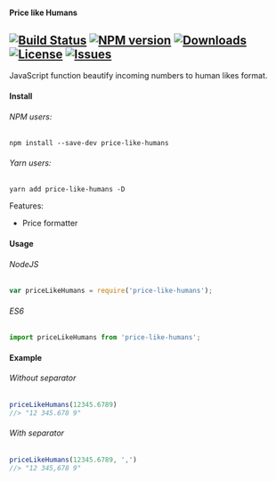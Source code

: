 #### Price like Humans
[![Build Status](https://travis-ci.org/irodger/price-like-humans.svg?branch=master)](https://travis-ci.org/irodger/price-like-humans)
[![NPM version](https://badge.fury.io/js/price-like-humans.svg)](http://badge.fury.io/js/price-like-humans)
[![Downloads](https://img.shields.io/npm/dm/price-like-humans.svg)](http://npm-stat.com/charts.html?package=price-like-humans)
[![License](https://img.shields.io/github/license/irodger/price-like-humans.svg?style=flat-square)](https://npmjs.org/package/price-like-humans)
[![Issues](https://img.shields.io/github/issues/irodger/price-like-humans.svg?style=flat-square)](https://github.com/DeanNeal/price-like-humans/issues)
----
JavaScript function beautify incoming numbers to human likes format.
  
#### Install
###### NPM users:
```
npm install --save-dev price-like-humans
```

###### Yarn users:
```
yarn add price-like-humans -D
```

  Features:

- Price formatter


#### Usage
###### NodeJS
```javascript
var priceLikeHumans = require('price-like-humans');
```

###### ES6
```javascript
import priceLikeHumans from 'price-like-humans';
```

#### Example
###### Without separator   
```javascript
priceLikeHumans(12345.6789) 
//> "12 345.678 9"
```
###### With separator
```javascript
priceLikeHumans(12345.6789, ',') 
//> "12 345,678 9"
```

